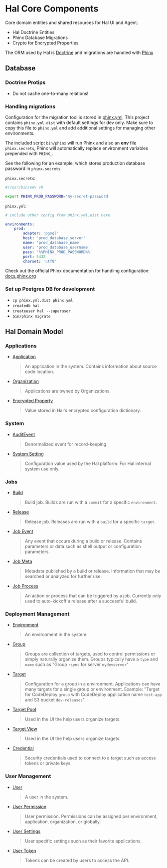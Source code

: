 # Hal Core Components

Core domain entities and shared resources for Hal UI and Agent.

- Hal Doctrine Entities
- Phinx Database Migrations
- Crypto for Encrypted Properties

The ORM used by Hal is [Doctrine](http://www.doctrine-project.org/) and migrations are handled with [Phinx](https://phinx.org)

## Database

### Doctrine Protips
- Do not cache one-to-many relations!

### Handling migrations

Configuration for the migration tool is stored in [phinx.yml](phinx.yml). This project contains `phinx.yml.dist` with default
settings for dev only. Make sure to copy this file to `phinx.yml` and add additional settings for managing other environments.

The included script `bin/phinx` will run Phinx and also an **env** file `phinx.secrets`, Phinx will automatically replace
environment variables prepended with `PHINX_`.

See the following for an example, which stores production database password in `phinx.secrets`

`phinx.secrets`:
```sh
#!/usr/bin/env sh

export PHINX_PROD_PASSWORD='my-secret-password'
```

`phinx.yml`:
```yml
# include other config from phinx.yml.dist here

environments:
    prod:
        adapter: 'pgsql'
        host: 'prod_database_server'
        name: 'prod_database_name'
        user: 'prod_database_username'
        pass: '%%PHINX_PROD_PASSWORD%%'
        port: 5432
        charset: 'utf8'
```

Check out the official Phinx documentation for handling configuration: [docs.phinx.org](http://docs.phinx.org/en/latest/configuration.html#external-variables)

### Set up Postgres DB for development

- `cp phinx.yml.dist phinx.yml`
- `createdb hal`
- `createuser hal --superuser`
- `bin/phinx migrate`

## Hal Domain Model

### Applications

- [Application](src/Entity/Application.php)
    > An application in the system. Contains information about source code location.

- [Organization](src/Entity/Organization.php)
    > Applications are owned by Organizations.

- [Encrypted Property](src/Entity/EncryptedProperty.php)
    > Value stored in Hal's encrypted configuration dictionary.

### System

- [AuditEvent](src/Entity/AuditEvent.php)
    > Denormalized event for record-keeping.

- [System Setting](src/Entity/SystemSetting.php)
    > Configuration value used by the Hal platform. For Hal internal system use only.

### Jobs

- [Build](src/Entity/Build.php)
    > Build job. Builds are run with a `commit` for a specific `environment`.

- [Release](src/Entity/Release.php)
    > Release job. Releases are run with a `build` for a specific `target`.

- [Job Event](src/Entity/JobEvent.php)
    > Any event that occurs during a build or release. Contains parameters or data
      such as shell output or configuration parameters.

- [Job Meta](src/Entity/JobMeta.php)
    > Metadata published by a build or release. Information that may be
      searched or analyzed for further use.

- [Job Process](src/Entity/JobProcess.php)
    > An action or process that can be triggered by a job. Currently only used
      to auto-kickoff a release after a successful build.

### Deployment Management

- [Environment](src/Entity/Environment.php)
    > An environment in the system.

- [Group](src/Entity/Group.php)
    > Groups are collection of targets, used to control permissions or simply naturally organize them.
    > Groups typically have a `type` and `name` such as "Group `rsync` for server `mydevserver`"

- [Target](src/Entity/Target.php)
    > Configuration for a group in a environment. Applications can have many targets for a single group or environment.
    > Example: "Target for CodeDeploy `group` with CodeDeploy application name `test-app` and S3 bucket `dev-releases`".

- [Target Pool](src/Entity/TargetPool.php)
    > Used in the UI the help users organize targets.

- [Target View](src/Entity/TargetView.php)
    > Used in the UI the help users organize targets.

- [Credential](src/Entity/Credential.php)
    > Security credentials used to connect to a target such as access tokens or private keys.

### User Management

- [User](src/Entity/User.php)
    > A user in the system.

- [User Permission](src/Entity/UserPermission.php)
    > User permission. Permissions can be assigned per environment, application, organization, or globally.

- [User Settings](src/Entity/UserSettings.php)
    > User specific settings such as their favorite applications.

- [User Token](src/Entity/UserToken.php)
    > Tokens can be created by users to access the API.
